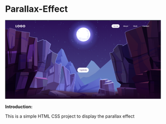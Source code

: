 # Parallax-Effect

![Parallax-Effect](./sample.png)

**Introduction:**

This is a simple HTML CSS project to display the parallax effect
